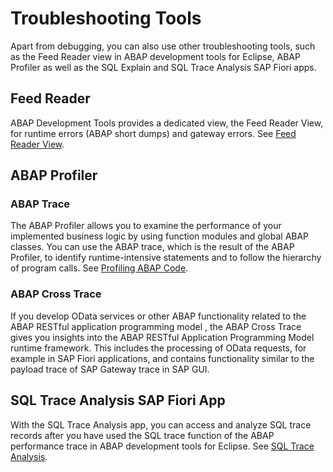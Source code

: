 <!-- loio911438b1089345cba92410f0acd5970d -->

# Troubleshooting Tools

Apart from debugging, you can also use other troubleshooting tools, such as the Feed Reader view in ABAP development tools for Eclipse, ABAP Profiler as well as the SQL Explain and SQL Trace Analysis SAP Fiori apps.



<a name="loio911438b1089345cba92410f0acd5970d__section_hml_qlq_zqb"/>

## Feed Reader

ABAP Development Tools provides a dedicated view, the Feed Reader View, for runtime errors \(ABAP short dumps\) and gateway errors. See [Feed Reader View](https://help.sap.com/viewer/5371047f1273405bb46725a417f95433/Cloud/en-US/5a71017726964694b67372ca45d64643.html).



<a name="loio911438b1089345cba92410f0acd5970d__section_qgd_wlq_zqb"/>

## ABAP Profiler



### ABAP Trace

The ABAP Profiler allows you to examine the performance of your implemented business logic by using function modules and global ABAP classes. You can use the ABAP trace, which is the result of the ABAP Profiler, to identify runtime-intensive statements and to follow the hierarchy of program calls. See [Profiling ABAP Code](https://help.sap.com/viewer/5371047f1273405bb46725a417f95433/Cloud/en-US/4ec41bbe6e391014adc9fffe4e204223.html).



### ABAP Cross Trace

If you develop OData services or other ABAP functionality related to the ABAP RESTful application programming model , the ABAP Cross Trace gives you insights into the ABAP RESTful Application Programming Model runtime framework. This includes the processing of OData requests, for example in SAP Fiori applications, and contains functionality similar to the payload trace of SAP Gateway trace in SAP GUI.



<a name="loio911438b1089345cba92410f0acd5970d__section_m2m_1nq_zqb"/>

## SQL Trace Analysis SAP Fiori App

With the SQL Trace Analysis app, you can access and analyze SQL trace records after you have used the SQL trace function of the ABAP performance trace in ABAP development tools for Eclipse. See [SQL Trace Analysis](sql-trace-analysis-ed7805c.md).


